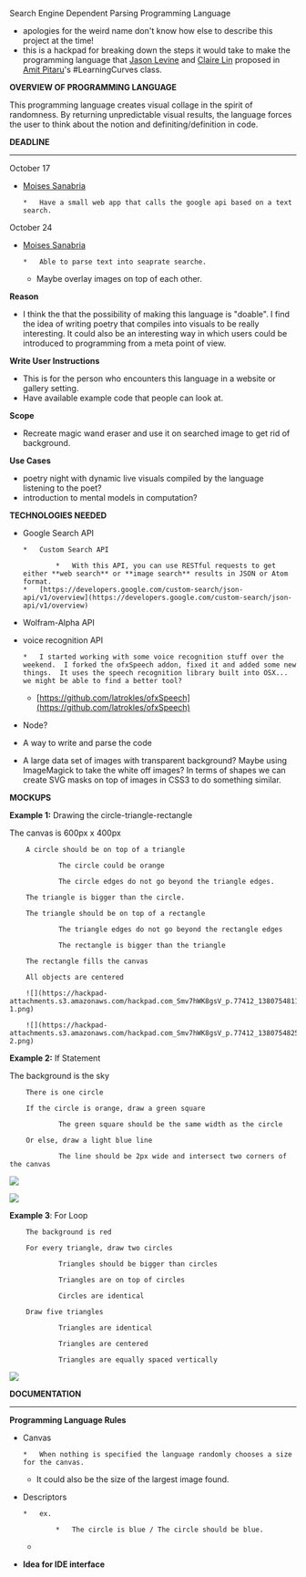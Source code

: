 
Search Engine Dependent Parsing Programming Language

*   apologies for the weird name don't know how else to describe this project at the time!
*    this is a hackpad for breaking down the steps it would take to make the programming language that [Jason Levine](/ep/profile/m5rLOYYylrl) and [Claire Lin](/ep/profile/sOovaDOwuJq) proposed in [Amit Pitaru](/ep/profile/tkesLTea5Bv)'s #LearningCurves class.

**OVERVIEW OF PROGRAMMING LANGUAGE**

This programming language creates visual collage in the spirit of randomness. By returning unpredictable visual results, the language forces the user to think about the notion and definiting/definition in code. 

**DEADLINE**

__________________________________________________________________________________

October 17

*   [Moises Sanabria](/ep/profile/v6pSS8EP8fM)

        *   Have a small web app that calls the google api based on a text search.

October 24

*   [Moises Sanabria](/ep/profile/v6pSS8EP8fM)

        *   Able to parse text into seaprate searche.
    *   Maybe overlay images on top of each other.

**Reason**

*   I think the that the possibility of making this language is "doable".  I find the idea of writing poetry that compiles into visuals to be really interesting. It could also be an interesting way in which users could be introduced to programming from a meta point of view.

**Write User Instructions**

*   This is for the person who encounters this language in a website or gallery setting.
*   Have available example code that people can look at.

**Scope**

*   Recreate magic wand eraser and use it on searched image to get rid of background.

**Use Cases**

*   poetry night with dynamic live visuals compiled by the language listening to the poet?
*   introduction to mental models in computation?

**TECHNOLOGIES NEEDED**

*   Google Search API

        *   Custom Search API

                *   With this API, you can use RESTful requests to get either **web search** or **image search** results in JSON or Atom format.
        *   [https://developers.google.com/custom-search/json-api/v1/overview](https://developers.google.com/custom-search/json-api/v1/overview)

*   Wolfram-Alpha API
*   voice recognition API

        *   I started working with some voice recognition stuff over the weekend.  I forked the ofxSpeech addon, fixed it and added some new things.  It uses the speech recognition library built into OSX... we might be able to find a better tool?
    *   [https://github.com/latrokles/ofxSpeech](https://github.com/latrokles/ofxSpeech)

*   Node?
*   A way to write and parse the code
*   A large data set of images with transparent background? Maybe using ImageMagick to take the white off images? In terms of shapes we can create SVG masks on top of images in CSS3 to do something similar.

**MOCKUPS**

**Example 1:** Drawing the circle-triangle-rectangle

The canvas is 600px x 400px

        A circle should be on top of a triangle

                The circle could be orange

                The circle edges do not go beyond the triangle edges.

        The triangle is bigger than the circle.

        The triangle should be on top of a rectangle

                The triangle edges do not go beyond the rectangle edges

                The rectangle is bigger than the triangle

        The rectangle fills the canvas        

        All objects are centered

        ![](https://hackpad-attachments.s3.amazonaws.com/hackpad.com_Smv7hWK8gsV_p.77412_1380754811586_sketch-1.png)

        ![](https://hackpad-attachments.s3.amazonaws.com/hackpad.com_Smv7hWK8gsV_p.77412_1380754825987_sketch-2.png)

**Example 2:** If Statement

The background is the sky

        There is one circle

        If the circle is orange, draw a green square

                The green square should be the same width as the circle 

        Or else, draw a light blue line

                The line should be 2px wide and intersect two corners of the canvas

![](https://hackpad-attachments.s3.amazonaws.com/hackpad.com_Smv7hWK8gsV_p.77412_1380754905009_if-1.png)

![](https://hackpad-attachments.s3.amazonaws.com/hackpad.com_Smv7hWK8gsV_p.77412_1380754915199_if-2.png)

**Example 3**: For Loop

        The background is red

        For every triangle, draw two circles

                Triangles should be bigger than circles

                Triangles are on top of circles

                Circles are identical

        Draw five triangles

                Triangles are identical

                Triangles are centered

                Triangles are equally spaced vertically

![](https://hackpad-attachments.s3.amazonaws.com/hackpad.com_Smv7hWK8gsV_p.77412_1380754949541_for-loop.png)

**DOCUMENTATION**

__________________________________________________________________________________

**Programming Language Rules**

*   Canvas

        *   When nothing is specified the language randomly chooses a size for the canvas.
    *   It could also be the size of the largest image found.

*   Descriptors

        *   ex.

                *   The circle is blue / The circle should be blue.

    *

*   **Idea for IDE interface**
